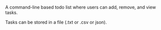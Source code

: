A command-line based todo list where users can 
add, 
remove, 
and view tasks. 

Tasks can be stored in a file (.txt or .csv or json).